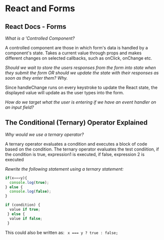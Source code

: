 # React and Forms

## React Docs - Forms

*What is a 'Controlled Component?*

A controlled component are those in which form's data is handled by a component's state. Takes a current value through props and makes different changes on selected callbacks, such as onClick, onChange etc.

*Should we wait to store the users responses from the form into state when they submit the form OR should we update the state with their responses as soon as they enter them? Why.*

Since handleChange runs on every keystroke to update the React state, the displayed value will update as the user types into the form.

*How do we target what the user is entering if we have an event handler on an input field?*



## The Conditional (Ternary) Operator Explained

*Why would we use a ternary operator?*

A ternary operator evaluates a condition and executes a block of code based on the condition. The ternary operator evaluates the test condiition, if the condition is true, expression1 is executed, if false, expression 2 is executed

*Rewrite the following statement using a ternary statement:*

```js
if(x===y){
  console.log(true);
} else {
  console.log(false);
}
```

```js
if (condition) {
  value if true;
 } else {
  value if false;
 }
 ```

This could also be written as: ``` x === y ? true : false;```
